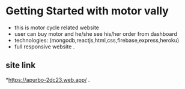 # Getting Started with motor vally
* this is motor cycle related website
* user can buy motor and he/she see his/her order from dashboard
* technologies: (mongodb,reactjs,html,css,firebase,express,heroku)
* full responsive website .
## site link
*https://apurbo-2dc23.web.app/
.

